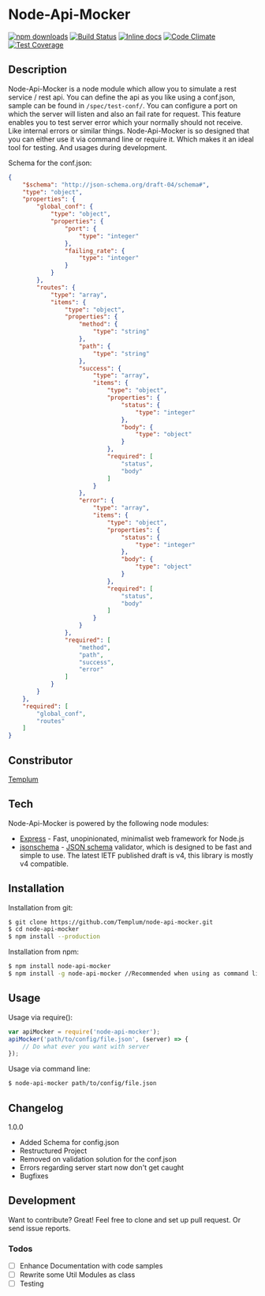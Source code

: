 # Node-Api-Mocker

[![npm downloads](https://img.shields.io/npm/dm/node-api-mocker.svg?style=flat-square)](https://www.npmjs.com/package/node-api-mocker)
[![Build Status](https://travis-ci.org/Templum/node-api-mocker.svg?branch=master)](https://travis-ci.org/Templum/node-api-mocker)
[![Inline docs](http://inch-ci.org/github/Templum/node-api-mocker.svg?branch=master&style=shields)](http://inch-ci.org/github/Templum/node-api-mocker)
[![Code Climate](https://codeclimate.com/github/Templum/node-api-mocker/badges/gpa.svg)](https://codeclimate.com/github/Templum/node-api-mocker)
[![Test Coverage](https://codeclimate.com/github/Templum/node-api-mocker/badges/coverage.svg)](https://codeclimate.com/github/Templum/node-api-mocker/coverage)

## Description

Node-Api-Mocker is a node module which allow you to simulate a rest service / rest api. You can define the api as you like using a conf.json, sample can be found in `/spec/test-conf/`. You can configure a port on which the server will listen and also an fail rate for request. This feature enables you to test server error which your normally should not receive. Like internal errors or similar things.
Node-Api-Mocker is so designed that you can either use it via command line or require it. Which makes it an ideal tool for testing. And usages during development.

Schema for the conf.json:
```json 
{
    "$schema": "http://json-schema.org/draft-04/schema#",
    "type": "object",
    "properties": {
        "global_conf": {
            "type": "object",
            "properties": {
                "port": {
                    "type": "integer"
                },
                "failing_rate": {
                    "type": "integer"
                }
            }
        },
        "routes": {
            "type": "array",
            "items": {
                "type": "object",
                "properties": {
                    "method": {
                        "type": "string"
                    },
                    "path": {
                        "type": "string"
                    },
                    "success": {
                        "type": "array",
                        "items": {
                            "type": "object",
                            "properties": {
                                "status": {
                                    "type": "integer"
                                },
                                "body": {
                                    "type": "object"
                                }
                            },
                            "required": [
                                "status",
                                "body"
                            ]
                        }
                    },
                    "error": {
                        "type": "array",
                        "items": {
                            "type": "object",
                            "properties": {
                                "status": {
                                    "type": "integer"
                                },
                                "body": {
                                    "type": "object"
                                }
                            },
                            "required": [
                                "status",
                                "body"
                            ]
                        }
                    }
                },
                "required": [
                    "method",
                    "path",
                    "success",
                    "error"
                ]
            }
        }
    },
    "required": [
        "global_conf",
        "routes"
    ]
}
```

## Constributor
[Templum](https://github.com/Templum/)

## Tech

Node-Api-Mocker is powered by the following node modules:

* [Express](http://expressjs.com/) - Fast, unopinionated, minimalist web framework for Node.js
* [jsonschema](https://www.npmjs.com/package/jsonschema) - [JSON schema](http://json-schema.org/) validator, which is designed to be fast and simple to use. The latest IETF published draft is v4, this library is mostly v4 compatible.

## Installation

Installation from git:

```sh
$ git clone https://github.com/Templum/node-api-mocker.git
$ cd node-api-mocker
$ npm install --production
```
Installation from npm:

```sh
$ npm install node-api-mocker
$ npm install -g node-api-mocker //Recommended when using as command line tool
```

## Usage

Usage via require():

```javascript
var apiMocker = require('node-api-mocker');
apiMocker('path/to/config/file.json', (server) => {
    // Do what ever you want with server
});
```

Usage via command line:

```sh
$ node-api-mocker path/to/config/file.json
```

## Changelog

1.0.0 
* Added Schema for config.json 
* Restructured Project
* Removed on validation solution for the conf.json
* Errors regarding server start now don't get caught
* Bugfixes

## Development
Want to contribute? Great!
Feel free to clone and set up pull request. Or send issue reports.

### Todos

- [ ] Enhance Documentation with code samples
- [ ] Rewrite some Util Modules as class
- [ ] Testing
